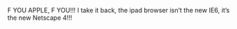 <!--
id: 1665040446
link: http://kevinisom.info/post/1665040446/f-you-apple-f-you-i-take-it-back-the-ipad
slug: f-you-apple-f-you-i-take-it-back-the-ipad
date: Wed Nov 24 2010 15:42:29 GMT+1300 (NZDT)
raw: {"blog_name":"kevinisom","id":1665040446,"post_url":"http://kevinisom.info/post/1665040446/f-you-apple-f-you-i-take-it-back-the-ipad","slug":"f-you-apple-f-you-i-take-it-back-the-ipad","type":"text","date":"2010-11-24 02:42:29 GMT","timestamp":1290566549,"state":"published","format":"html","reblog_key":"Pgju4So6","tags":[],"short_url":"http://tmblr.co/Zw68Yy1ZFe0_","highlighted":[],"feed_item":"http://twitter.com/kev_nz/statuses/7223214929346560","from_feed_id":"650289","note_count":0,"title":null,"body":"<p>F YOU APPLE, F YOU!!! I take it back, the ipad browser isn&#8217;t the new IE6, it&#8217;s the new Netscape 4!!!</p>"}
publish: 2010-11-024
tags: 
title: null
-->


F YOU APPLE, F YOU!!! I take it back, the ipad browser isn’t the new
IE6, it’s the new Netscape 4!!!


